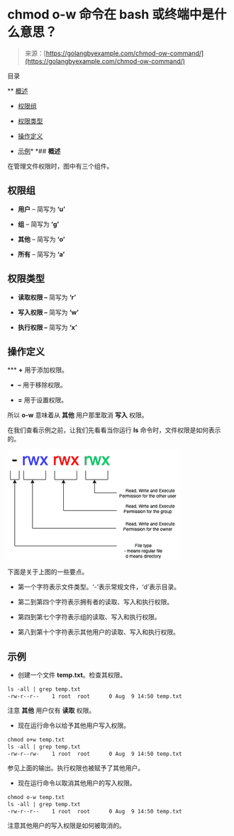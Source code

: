 <!--yml

类别：未分类

日期：2024-10-13 06:50:02

-->

# chmod o-w 命令在 bash 或终端中是什么意思？

> 来源：[https://golangbyexample.com/chmod-ow-command/](https://golangbyexample.com/chmod-ow-command/)

目录

**   [概述](#Overview "Overview")

+   [权限组](#Permission_Groups "Permission Groups")

+   [权限类型](#Permission_Types "Permission Types")

+   [操作定义](#Operations_Definitions "Operations Definitions")

+   [示例](#Example "Example")*  *## **概述**

在管理文件权限时，图中有三个组件。

## **权限组**

+   **用户** – 简写为 **‘u’**

+   **组** – 简写为 **‘g’**

+   **其他** – 简写为 **‘o’**

+   **所有** – 简写为 **‘a’**

## **权限类型**

+   **读取权限 –** 简写为 **‘r’**

+   **写入权限 –** 简写为 **‘w’**

+   **执行权限 –** 简写为 **‘x’**

## ****操作定义****

***   **+** 用于添加权限。

+   **–** 用于移除权限。

+   **=** 用于设置权限。

所以 **o-w** 意味着从 **其他** 用户那里取消 **写入** 权限。

在我们查看示例之前，让我们先看看当你运行 **ls** 命令时，文件权限是如何表示的。

![](img/b2cc19da19010470a5244967526784b2.png)

下面是关于上图的一些要点。

+   第一个字符表示文件类型。‘-’表示常规文件，‘d’表示目录。

+   第二到第四个字符表示拥有者的读取、写入和执行权限。

+   第四到第七个字符表示组的读取、写入和执行权限。

+   第八到第十个字符表示其他用户的读取、写入和执行权限。

## **示例**

+   创建一个文件 **temp.txt**。检查其权限。

```
ls -all | grep temp.txt
-rw-r--r--    1 root  root      0 Aug  9 14:50 temp.txt
```

注意 **其他** 用户仅有 **读取** 权限。

+   现在运行命令以给予其他用户写入权限。

```
chmod o+w temp.txt
ls -all | grep temp.txt
-rw-r--rw-    1 root  root      0 Aug  9 14:50 temp.txt
```

参见上面的输出。执行权限也被赋予了其他用户。

+   现在运行命令以取消其他用户的写入权限。

```
chmod o-w temp.txt
ls -all | grep temp.txt
-rw-r--r--    1 root  root      0 Aug  9 14:50 temp.txt
```

注意其他用户的写入权限是如何被取消的。
